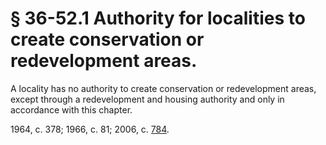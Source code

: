 # § 36-52.1 Authority for localities to create conservation or redevelopment areas.

<p>A locality has no authority to create conservation or redevelopment areas, except through a redevelopment and housing authority and only in accordance with this chapter.</p><p>1964, c. 378; 1966, c. 81; 2006, c. <a href='http://lis.virginia.gov/cgi-bin/legp604.exe?061+ful+CHAP0784'>784</a>.</p>